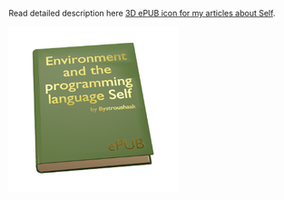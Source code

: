 Read detailed description here [3D ePUB icon for my articles about Self](http://blog.rfox.eu/en/3D_modeling/3D_ePUB_icon_for_my_articles_about_Self.html).

![](https://raw.githubusercontent.com/Bystroushaak/self_epub_icon/master/render_icon.png)
